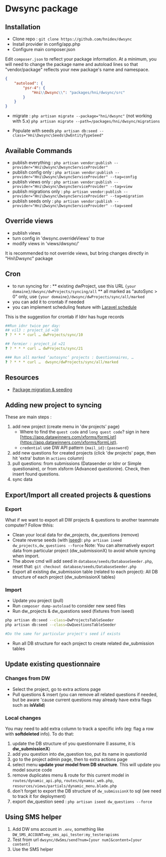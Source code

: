 # Dwsync package

## Installation
* Clone repo : `git clone https://github.com/hnidev/dwsync`
* Install provider in config/app.php
* Configure main composer.json

Edit `composer.json` to reflect your package information.  At a minimum, you will need to change the package name and autoload lines so that "vendor/package" reflects your new package's name and namespace.

```json
{
    "autoload": {
        "psr-4": {
            "Hni\\Dwsync\\": "packages/hni/dwsync/src"
        }
    }
}
```
* migrate : 
`php artisan migrate --package="hni/dwsync"` (not working with 5.x)
`php artisan migrate --path=/packages/hni/dwsync/migrations`

*  Populate with seeds
`php artisan db:seed --class="Hni\Dwsync\Seeds\DwEntityTypeSeed"`

## Available Commands
* publish everything : `php artisan vendor:publish --provider="Hni\Dwsync\DwsyncServiceProvider"`
* publish config only : `php artisan vendor:publish --provider="Hni\Dwsync\DwsyncServiceProvider" --tag=config`
* publish views only : `php artisan vendor:publish --provider="Hni\Dwsync\DwsyncServiceProvider" --tag=view`
* publish migrations only : `php artisan vendor:publish --provider="Hni\Dwsync\DwsyncServiceProvider" --tag=migration`
* publish seeds only : `php artisan vendor:publish --provider="Hni\Dwsync\DwsyncServiceProvider" --tag=seed`

## Override views
* publish views
* turn config in 'dwsync.overrideViews' to *true*
* modify views in 'views/dwsync/'

It is recommended to not override views, but bring changes directly in "Hni\Dwsync" package

## Cron
* to run syncing for :
    ** existing dwProject, use this URL `{your domaine}/dwsync/dwProjects/syncing/all`
    ** all marked as "autoSync > 0" only, use `{your domaine}/dwsync/dwProjects/sync/all/marked`
* you can add it to crontab if needed
* you can implement scheduling feature with [Laravel schedule](https://laravel.com/docs/5.5/scheduling)

This is the suggestion for crontab if Idnr has huge records
```yaml
##Run idnr twice per day:
## vil3 : project_id =10
? ? * * * curl … dwProjects/sync/10

## fermier : project_id =21
? ? * * * curl … dwProjects/sync/21

### Run all marked ‘autosync’ projects : Questionnaires, …
? ? * * * curl …  dwsync/dwProjects/sync/all/marked

```
## Resources
* [Package migration & seeding](https://websanova.com/blog/laravel/creating-a-new-package-in-laravel-5-part-4-database-migrations-and-seeding)

## Adding new project to syncing
These are main steps :
1. add new project (create menu in 'dw projects' page)
    * Where to find the `quest code` and `long quest code`? sign in here [https://app.datawinners.com/xforms/formList](https://app.datawinners.com/xforms/formList).
    * `credential` use DW API pattern `{mail_id}:{password}`
2. add new questions for created projects (click 'dw projects' page, then hit 'extra' buton in `actions` column)
3. pull questions: from submissions (Datasender or Idnr or Simple questionaire), or from xlsform (Advanced questionire). Check, then insert found questions.
4. sync data

## Export/Import all created projects & questions
### Export
What if we want to export all DW projects & questions to another teammate computer?
Follow thhis:
* Clean your local data for dw_projects, dw_questions (remove)
* Create reverse seeds (with [iseed](https://github.com/orangehill/iseed)):
`php artisan iseed dw_projects,dw_questions --force`
Note: You can alternatively export data from particular project (dw_submissionX) to avoid whole syncing when import.
* The above cmd will add seed in `database/seeds/DatabaseSeeder.php`, reset that:
`git checkout database/seeds/DatabaseSeeder.php`
* Export all existing dw_submission table (related to each project): All DB structure of each project (dw_submissionX tables)

### Import
* Update you project (pull)
* Run `composer dump-autoload` to consider new seed files
* Run dw_projects & dw_questions seed (fixtures from iseed)
```bash
php artisan db:seed --class=DwProjectsTableSeeder
php artisan db:seed --class=DwQuestionsTableSeeder

#Do the same for particular project's seed if exists
```
* Run all DB structure for each project to create related dw_submission tables

## Update existing questionnaire
### Changes from DW
* Select the project, go to extra actions page
* Pull questions & insert (you can remove all related questions if needed, but be aware 'cause current  questions may already have extra flags such as **isValid**)
### Local changes
You may need to add extra column to track a specific info (eg: flag a row with **softdeleted** info). To do that:
1. update the DB structure of you questionnaire (I assume, it is **dw_submissionX**)
2. add you question into dw_question too, put its name in questionId
3. go to the project admin page, then to extra actions page
4. select menu **update your model from DB structure**. This will update you model source code
5. remove duplicates menu & route for this current model in `routes/dynamic_api.php`, `routes/dynamic_web.php`, `resources/views/partials/dynamic_menu.blade.php`
6. don't forget to export the DB structure of `dw_submissionX` to sql (we need to track it for deployment)
7. export dw_question seed : `php artisan iseed dw_questions --force`

## Using SMS helper
1. Add DW sms account in `.env`, something like `DW_SMS_ACCOUNT=my_sms_api_tester:my_testerapisms`
1. Test from url `dwsync/dwSms/send?num=[your num]&content=[your content]`
1. Use the SMS helper